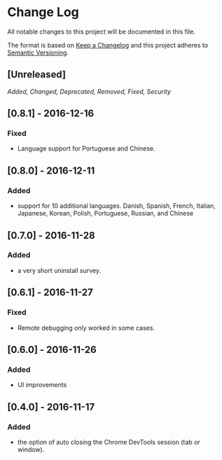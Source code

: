 # Change Log
All notable changes to this project will be documented in this file.

The format is based on [Keep a Changelog](http://keepachangelog.com/) 
and this project adheres to [Semantic Versioning](http://semver.org/).

## [Unreleased]
_Added, Changed, Deprecated, Removed, Fixed, Security_

## [0.8.1] - 2016-12-16
### Fixed
- Language support for Portuguese and Chinese.
## [0.8.0] - 2016-12-11
### Added
- support for 10 additional languages.  Danish, Spanish, French, Italian, Japanese, Korean, Polish, Portuguese, Russian, and Chinese
## [0.7.0] - 2016-11-28
### Added
 - a very short uninstall survey.
## [0.6.1] - 2016-11-27
### Fixed
- Remote debugging only worked in some cases.
## [0.6.0] - 2016-11-26
### Added
- UI improvements
## [0.4.0] - 2016-11-17
### Added
- the option of auto closing the Chrome DevTools session (tab or window).